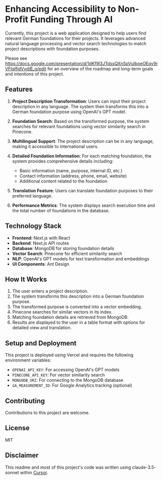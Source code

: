 # Enhancing Accessibility to Non-Profit Funding Through AI

Currently, this project is a web application designed to help users find relevant German foundations for their projects. It leverages advanced natural language processing and vector search technologies to match project descriptions with foundation purposes.

Please see https://docs.google.com/presentation/d/1dKf9l3JTdssQXnSpVuIboeOEqy9rVFIqIfidVvdiB_g/edit for an overview of the roadmap and long-term goals and intentions of this project.

## Features

1. **Project Description Transformation**: Users can input their project description in any language. The system then transforms this into a German foundation purpose using OpenAI's GPT model.

2. **Foundation Search**: Based on the transformed purpose, the system searches for relevant foundations using vector similarity search in Pinecone.

3. **Multilingual Support**: The project description can be in any language, making it accessible to international users.

4. **Detailed Foundation Information**: For each matching foundation, the system provides comprehensive details including:
   - Basic information (name, purpose, internal ID, etc.)
   - Contact information (address, phone, email, website)
   - Additional content related to the foundation

5. **Translation Feature**: Users can translate foundation purposes to their preferred language.

6. **Performance Metrics**: The system displays search execution time and the total number of foundations in the database.

## Technology Stack

- **Frontend**: Next.js with React
- **Backend**: Next.js API routes
- **Database**: MongoDB for storing foundation details
- **Vector Search**: Pinecone for efficient similarity search
- **NLP**: OpenAI's GPT models for text transformation and embeddings
- **UI Components**: Ant Design

## How It Works

1. The user enters a project description.
2. The system transforms this description into a German foundation purpose.
3. The transformed purpose is converted into a vector embedding.
4. Pinecone searches for similar vectors in its index.
5. Matching foundation details are retrieved from MongoDB.
6. Results are displayed to the user in a table format with options for detailed view and translation.

## Setup and Deployment

This project is deployed using Vercel and requires the following environment variables:

- `OPENAI_API_KEY`: For accessing OpenAI's GPT models
- `PINECONE_API_KEY`: For vector similarity search
- `MONGODB_URI`: For connecting to the MongoDB database
- `GA_MEASUREMENT_ID`: For Google Analytics tracking (optional)

## Contributing

Contributions to this project are welcome.

## License

MIT

## Disclaimer

This readme and most of this project's code was written using claude-3.5-sonnet within [Cursor](https://www.cursor.com/).
